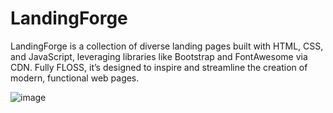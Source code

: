 # LandingForge
LandingForge is a collection of diverse landing pages built with HTML, CSS, and JavaScript, leveraging libraries like Bootstrap and FontAwesome via CDN. Fully FLOSS, it’s designed to inspire and streamline the creation of modern, functional web pages.

![image](https://github.com/user-attachments/assets/3ccb122a-a45d-498c-9798-0e20623c3c80)
